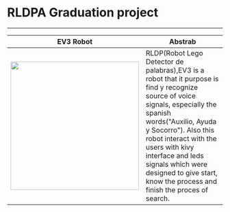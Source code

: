 <h1>RLDPA Graduation project</h1>
<hr>

| EV3 Robot           | Abstrab                                                          |
| ----------------- | ------------------------------------------------------------------ |
|<img src="https://github.com/FabianSVega/university/assets/104441426/a38df520-455d-4491-85a9-78299ce28268" alt="" width ="300dp">|RLDP(Robot Lego Detector de palabras),EV3 is a robot that it purpose is find y recognize source of voice signals, especially the spanish words("Auxilio, Ayuda y Socorro"). Also this robot interact with the users with kivy interface and leds signals which were designed to give start, know the process and finish the proces of search.  |
<section style="display: grid; grid-template-rows: 50%  50%; padding: 5em; justify-content: center;">
   <div>
        <h3></h3>
    </div>
</section>
    
